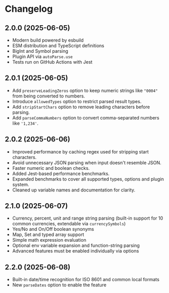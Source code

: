 # Changelog

## 2.0.0 (2025-06-05)

- Modern build powered by esbuild
- ESM distribution and TypeScript definitions
- BigInt and Symbol parsing
- Plugin API via `autoParse.use`
- Tests run on GitHub Actions with Jest

## 2.0.1 (2025-06-05)

- Add `preserveLeadingZeros` option to keep numeric strings like `"0004"` from
  being converted to numbers.
- Introduce `allowedTypes` option to restrict parsed result types.
- Add `stripStartChars` option to remove leading characters before parsing.
- Add `parseCommaNumbers` option to convert comma-separated numbers like `'1,234'`.

## 2.0.2 (2025-06-06)


- Improved performance by caching regex used for stripping start characters.
- Avoid unnecessary JSON parsing when input doesn't resemble JSON.
- Faster numeric and boolean checks.
- Added Jest-based performance benchmarks.
- Expanded benchmarks to cover all supported types, options and plugin system.
- Cleaned up variable names and documentation for clarity.

## 2.1.0 (2025-06-07)

- Currency, percent, unit and range string parsing (built-in support for 10 common currencies, extendable via `currencySymbols`)
- Yes/No and On/Off boolean synonyms
- Map, Set and typed array support
- Simple math expression evaluation
- Optional env variable expansion and function-string parsing
- Advanced features must be enabled individually via options

## 2.2.0 (2025-06-08)

- Built-in date/time recognition for ISO 8601 and common local formats
- New `parseDates` option to enable the feature
